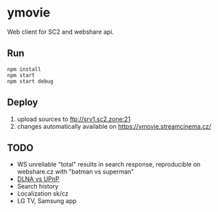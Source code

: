 # ymovie

Web client for SC2 and webshare api.

## Run

```
npm install
npm start
npm start debug
```

## Deploy

1. upload sources to ftp://srv1.sc2.zone:21 
2. changes automatically available on https://ymovie.streamcinema.cz/ 

## TODO

- WS unreliable "total" results in search response, reproducible on webshare.cz with "batman vs superman"
- [DLNA vs UPnP](https://stackoverflow.com/questions/12338619/javascript-dlna-client)
- Search history
- Localization sk/cz
- LG TV, Samsung app
